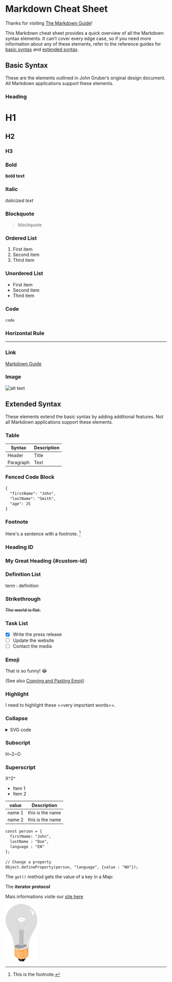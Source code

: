 # Markdown Cheat Sheet

Thanks for visiting [The Markdown Guide](https://www.markdownguide.org)!

This Markdown cheat sheet provides a quick overview of all the Markdown syntax elements. It can’t cover every edge case, so if you need more information about any of these elements, refer to the reference guides for [basic syntax](https://www.markdownguide.org/basic-syntax) and [extended syntax](https://www.markdownguide.org/extended-syntax).

## Basic Syntax

These are the elements outlined in John Gruber’s original design document. All Markdown applications support these elements.

### Heading

# H1
## H2
### H3

### Bold

**bold text**

### Italic

*italicized text*

### Blockquote

> blockquote

### Ordered List

1. First item
2. Second item
3. Third item

### Unordered List

- First item
- Second item
- Third item

### Code

`code`

### Horizontal Rule

---

### Link

[Markdown Guide](https://www.markdownguide.org)

### Image

![alt text](https://www.markdownguide.org/assets/images/tux.png)

## Extended Syntax

These elements extend the basic syntax by adding additional features. Not all Markdown applications support these elements.

### Table

| Syntax    | Description |
| --------- | ----------- |
| Header    | Title       |
| Paragraph | Text        |

### Fenced Code Block

```
{
  "firstName": "John",
  "lastName": "Smith",
  "age": 25
}
```

### Footnote

Here's a sentence with a footnote. [^1]

[^1]: This is the footnote.

### Heading ID

### My Great Heading {#custom-id}

### Definition List

term
: definition

### Strikethrough

~~The world is flat.~~

### Task List

- [x] Write the press release
- [ ] Update the website
- [ ] Contact the media

### Emoji

That is so funny! :joy:

(See also [Copying and Pasting Emoji](https://www.markdownguide.org/extended-syntax/#copying-and-pasting-emoji))

### Highlight

I need to highlight these ==very important words==.

### Collapse

<details> 

<summary>SVG code</summary>
  
Lorem ipsum dolor sit amet consectetur adipisicing elit. Quibusdam impedit quis sapiente suscipit quas repellendus accusamus obcaecati, aliquid expedita, amet provident, harum dolorem. Voluptatibus exercitationem omnis itaque alias quod voluptatum!
  
</details> 

### Subscript

H~2~O

### Superscript

X^2^


* Item 1
* Item 2


| value  | Description    |
| ------ | ------------ |
| name 1 | this is the name |
| name 2 | this is the name |


```
const person = {
  firstName: "John",
  lastName : "Doe",
  language : "EN"
};

// Change a property
Object.defineProperty(person, "language", {value : "NO"}); 
```


The `get()` method gets the value of a key in a Map:


The **iterator protocol**


Mais informations visite our [site here](https://doxample.com)

![site here](./JS%20Tutorial/__1_intro/pic_bulboff.gif)

